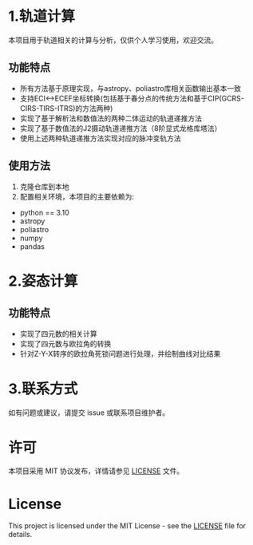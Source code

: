 # 1.轨道计算

本项目用于轨道相关的计算与分析，仅供个人学习使用，欢迎交流。
## 功能特点
- 所有方法基于原理实现，与astropy、poliastro库相关函数输出基本一致
- 支持ECI<->ECEF坐标转换(包括基于春分点的传统方法和基于CIP(GCRS-CIRS-TIRS-ITRS)的方法两种)
- 实现了基于解析法和数值法的两种二体运动的轨道递推方法
- 实现了基于数值法的J2摄动轨道递推方法（8阶显式龙格库塔法）
- 使用上述两种轨道递推方法实现对应的脉冲变轨方法

## 使用方法

1. 克隆仓库到本地
2. 配置相关环境，本项目的主要依赖为:
 - python == 3.10
 - astropy
 - poliastro
 - numpy
 - pandas

# 2.姿态计算
## 功能特点
- 实现了四元数的相关计算
- 实现了四元数与欧拉角的转换
- 针对Z-Y-X转序的欧拉角死锁问题进行处理，并绘制曲线对比结果

# 3.联系方式
如有问题或建议，请提交 issue 或联系项目维护者。

# 许可
本项目采用 MIT 协议发布，详情请参见 [LICENSE](LICENSE) 文件。

# License
This project is licensed under the MIT License - see the [LICENSE](LICENSE) file for details.
